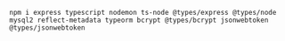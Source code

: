 `npm i express typescript nodemon ts-node @types/express @types/node mysql2 reflect-metadata typeorm bcrypt @types/bcrypt jsonwebtoken @types/jsonwebtoken`